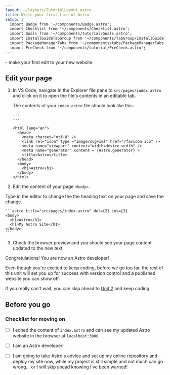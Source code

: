 ```yaml
---
layout: ~/layouts/TutorialLayout.astro
title: Write your first line of Astro
setup: |
  import Badge from '~/components/Badge.astro';
  import Checklist from '~/components/Checklist.astro';
  import Goals from '~/components/tutorial/Goals.astro';
  import InstallGuideTabGroup from '~/components/TabGroup/InstallGuideTabGroup.astro';
  import PackageManagerTabs from '~/components/tabs/PackageManagerTabs.astro';
  import PreCheck from '~/components/tutorial/PreCheck.astro';
---
```


<PreCheck>
  - make your first edit to your new website
</PreCheck>

## Edit your page

1. In VS Code, navigate in the Explorer file pane to `src/pages/index.astro` and click on it to open the file's contents in an editable tab.

    The contents of your `index.astro` file should look like this:

    ```astro title="src/pages/index.astro"
    ---
    ---

    <html lang="en">
      <head>
        <meta charset="utf-8" />
        <link rel="icon" type ="image/svg+xml" href="/favicon.ico" />
        <meta name="viewport" content="width=device-width" />
        <meta name="generator" content = {Astro.generator} >
        <title>Astro</title>
      </head>
      <body>
        <h1>Astro</h1>
      </body>
    </html>
    ```

2. Edit the content of your page `<body>`.

Type in the editor to change the the heading text on your page and save the change.

    ```astro title="src/pages/index.astro" del={2} ins={3}
    <body>
      <h1>Astro</h1>
      <h1>My Astro Site</h1>
    </body>
    ```

3. Check the browser preview and you should see your page content updated to the new text.

Congratulations! You are now an Astro developer!

Even though you're excited to keep coding, before we go too far, the rest of this unit will set you up for success with version control and a published website you can show off.

If you really can't wait, you can skip ahead to [Unit 2](/en/tutorial/2-pages/) and keep coding.

## Before you go
### Checklist for moving on

<Checklist key="usage">

- [ ] I edited the content of `index.astro` and can see my updated Astro website in the browser at `localhost:3000`.

- [ ] I am an Astro developer!

- [ ] I am going to take Astro's advice and set up my online repository and deploy my site now, while my project is still simple and not much can go wrong... or I will skip ahead knowing I've been warned!

</Checklist>
